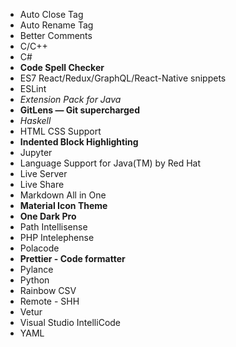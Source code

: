- Auto Close Tag
- Auto Rename Tag
- Better Comments
- C/C++
- C#
- **Code Spell Checker**
- ES7 React/Redux/GraphQL/React-Native snippets
- ESLint
- _Extension Pack for Java_
- **GitLens — Git supercharged**
- _Haskell_
- HTML CSS Support
- **Indented Block Highlighting**
- Jupyter
- Language Support for Java(TM) by Red Hat
- Live Server
- Live Share
- Markdown All in One
- **Material Icon Theme**
- **One Dark Pro**
- Path Intellisense
- PHP Intelephense
- Polacode
- **Prettier - Code formatter**
- Pylance
- Python
- Rainbow CSV
- Remote - SHH
- Vetur
- Visual Studio IntelliCode
- YAML
